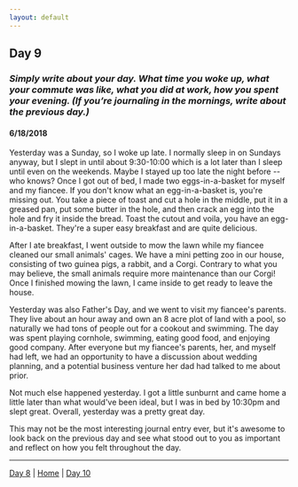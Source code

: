 ```yaml
---
layout: default
---
```


## Day 9
### *Simply write about your day. What time you woke up, what your commute was like, what you did at work, how you spent your evening. (If you’re journaling in the mornings, write about the previous day.)*
#### 6/18/2018

Yesterday was a Sunday, so I woke up late. I normally sleep in on Sundays anyway, but I slept in until about 9:30-10:00 which is a lot later than I sleep until even on the weekends. Maybe I stayed up too late the night before -- who knows? Once I got out of bed, I made two eggs-in-a-basket for myself and my fiancee. If you don't know what an egg-in-a-basket is, you're missing out. You take a piece of toast and cut a hole in the middle, put it in a greased pan, put some butter in the hole, and then crack an egg into the hole and fry it inside the bread. Toast the cutout and voila, you have an egg-in-a-basket. They're a super easy breakfast and are quite delicious.

After I ate breakfast, I went outside to mow the lawn while my fiancee cleaned our small animals' cages. We have a mini petting zoo in our house, consisting of two guinea pigs, a rabbit, and a Corgi. Contrary to what you may believe, the small animals require more maintenance than our Corgi! Once I finished mowing the lawn, I came inside to get ready to leave the house.

Yesterday was also Father's Day, and we went to visit my fiancee's parents. They live about an hour away and own an 8 acre plot of land with a pool, so naturally we had tons of people out for a cookout and swimming. The day was spent playing cornhole, swimming, eating good food, and enjoying good company. After everyone but my fiancee's parents, her, and myself had left, we had an opportunity to have a discussion about wedding planning, and a potential business venture her dad had talked to me about prior.

Not much else happened yesterday. I got a little sunburnt and came home a little later than what would've been ideal, but I was in bed by 10:30pm and slept great. Overall, yesterday was a pretty great day.

This may not be the most interesting journal entry ever, but it's awesome to look back on the previous day and see what stood out to you as important and reflect on how you felt throughout the day.

---
[Day 8](./day-8) | [Home](./) | [Day 10](./day-10)